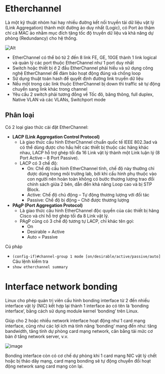 # Etherchannel
Là một kỹ thuật nhóm hai hay nhiều đường kết nối truyền tải dữ liệu vật lý (Link Aggregation) thành một đường ảo duy nhất (Logic), có Port ảo thậm chí cả MAC ảo nhằm mục đích tăng tốc độ truyền dữ liệu và khả năng dự phòng (Redundancy) cho hệ thống.

![Alt](https://images.viblo.asia/full/2b893980-26d3-49bf-894f-d60d2b8f15df.gif)

- EtherChannel có thể bó từ 2 đến 8 link FE, GE, 10GE thành 1 link logical và quản lý các port thuộc EtherChannel như 1 port duy nhất
- Switch hoặc thiết bị ở 2 đầu EtherChannel phải hiểu và sử dụng công nghệ EtherChannel để đảm bảo hoạt động đúng và chống loop
- Sử dụng thuật toán hash để quyết định đường link truyền dữ liệu
- Nếu một trong các link thuộc EtherChannel bị down thì traffic sẽ tự động chuyển sang link khác trong channel
- Yêu cầu 2 switch phải tương đồng về Tốc đô, băng thông, full duplex, Native VLAN và các VLANs, Switchport mode

## Phân loại
Có 2 loại giao thức cài đặt EtherChannel:
- **LACP (Link Aggregation Control Protocol)**
  - Là giao thức cấu hình EtherChannel chuẩn quốc tế IEEE 802.3ad và có thể dùng được cho hầu hết các thiết bị thuộc các hãng khác nhau, LACP hỗ trợ ghép tối đa 16 Link vật lý thành một Link luận lý (8 Port Active – 8 Port Passive).
  - LACP có 3 chế độ:
    - On: Chế độ cấu hình EtherChannel tĩnh, chế độ này thường chỉ được dùng trong môi trường lab, bởi khi cấu hình phụ thuộc vào con người nên hoàn toàn không có bước thương lượng trao đổi chính sách giừa 2 bên, dẫn đến khả năng Loop cao và bị STP Block.
    - Active: Chế độ chủ động – Tự động thương lượng với đối tác
    - Passive: Chế độ bị động – Chờ được thương lượng    
- **PAgP (Port Aggregation Protocol)**
  - Là giao thức cấu hình EtherChannel độc quyền của các thiết bị hãng Cisco và chỉ hỗ trợ ghép tối đa 8 Link vật lý.
  - PAgP cũng có 3 chế độ tương tự LACP, chỉ khác tên gọi:
    - On
    - Desirable = Active
    - Auto = Passive

Cú pháp
  - `(config-if)#channel-group 1 mode [on/desirable/active/passive/auto]`
Câu lệnh kiểm tra
  - `show etherchannel summary`

# Interface network bonding
Linux cho phép quản trị viên cấu hình bonding interface từ 2 đến nhiều interface vật lý (NIC) kết hợp lại thành 1 interface ảo có tên là ‘bonding interface‘, bằng cách sử dụng module kernel ‘bonding’ trên Linux. 

Giúp cho 2 hoặc nhiều network interface hoạt động như 1 card mạng interface, cũng như các lợi ích mà tính năng ‘bonding‘ mang đến như: tăng bandwidth, tăng tính dự phòng card mạng network, cân bằng tải mức cơ bản ở tầng network server, v.v.

![image](https://user-images.githubusercontent.com/83684068/119836117-a785e100-bf2b-11eb-8ad1-dd8123b8144b.png)

Bonding interface còn có cơ chế dự phòng khi 1 card mạng NIC vật lý chết hoặc bị tháo dây mạng, card mạng bonding sẽ tự động chuyển đổi hoạt động network sang card mạng còn lại.
